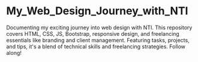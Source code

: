 # My_Web_Design_Journey_with_NTI
Documenting my exciting journey into web design with NTI. This repository covers HTML, CSS, JS, Bootstrap, responsive design, and freelancing essentials like branding and client management. Featuring tasks, projects, and tips, it's a blend of technical skills and freelancing strategies. Follow along!
